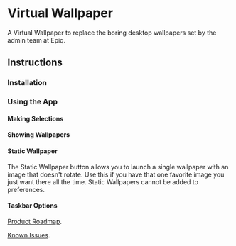 # Virtual Wallpaper
A Virtual Wallpaper to replace the boring desktop wallpapers set by the admin team at Epiq.

## Instructions

### Installation

### Using the App



#### Making Selections

#### Showing Wallpapers

#### Static Wallpaper

The Static Wallpaper button allows you to launch a single wallpaper with an image that doesn't rotate.  Use this if you have that one favorite image you just want there all the time.  Static Wallpapers cannot be added to preferences.

#### Taskbar Options


[Product Roadmap](./md/Roadmap.md).

[Known Issues](./md/KnownIssues.md).
